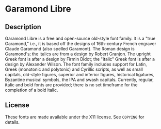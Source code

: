 # Garamond Libre

## Description

Garamond Libre is a free and open-source old-style font family. It is a "true Garamond," i.e., it is based off the designs of 16th-century French engraver Claude Garamond (also spelled Garamont). The Roman design is Garamond's; the italics are from a design by Robert Granjon. The upright Greek font is after a design by Firmin Didot; the "italic" Greek font is after a design by Alexander Wilson. The font family includes support for Latin, Greek (monotonic and polytonic) and Cyrillic scripts, as well as small capitals, old-style figures, superior and inferior figures, historical ligatures, Byzantine musical symbols, the IPA and swash capitals. Currently, regular, italic and bold fonts are provided; there is no set timeframe for the completion of a bold italic.

## License

These fonts are made available under the X11 license. See `COPYING` for details.
